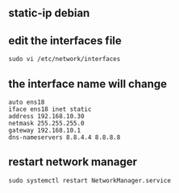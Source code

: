 ## static-ip debian

## edit the interfaces file
```
sudo vi /etc/network/interfaces
```

## the interface name will change
```
auto ens18
iface ens18 inet static
address 192.168.10.30
netmask 255.255.255.0
gateway 192.168.10.1
dns-nameservers 8.8.4.4 8.8.8.8
```


## restart network manager
```
sudo systemctl restart NetworkManager.service
```
